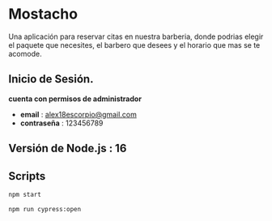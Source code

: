 # Mostacho

Una aplicación para reservar citas en nuestra barberia, donde podrias elegir el paquete que necesites, el barbero que desees y el horario que mas se te acomode.

## Inicio de Sesión.

**cuenta con permisos de administrador**

- **email** : alex18escorpio@gmail.com
- **contraseña** : 123456789

## Versión de Node.js : 16

## Scripts

```sh
npm start
```

```sh
npm run cypress:open
```
